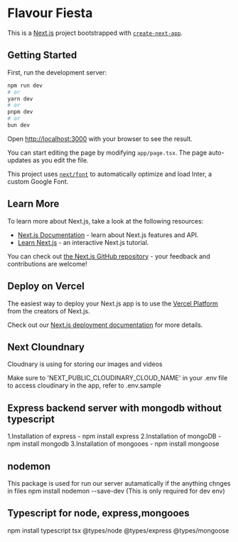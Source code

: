 # Flavour Fiesta

This is a [Next.js](https://nextjs.org/) project bootstrapped with [`create-next-app`](https://github.com/vercel/next.js/tree/canary/packages/create-next-app).

## Getting Started

First, run the development server:

```bash
npm run dev
# or
yarn dev
# or
pnpm dev
# or
bun dev
```

Open [http://localhost:3000](http://localhost:3000) with your browser to see the result.

You can start editing the page by modifying `app/page.tsx`. The page auto-updates as you edit the file.

This project uses [`next/font`](https://nextjs.org/docs/basic-features/font-optimization) to automatically optimize and load Inter, a custom Google Font.

## Learn More

To learn more about Next.js, take a look at the following resources:

- [Next.js Documentation](https://nextjs.org/docs) - learn about Next.js features and API.
- [Learn Next.js](https://nextjs.org/learn) - an interactive Next.js tutorial.

You can check out [the Next.js GitHub repository](https://github.com/vercel/next.js/) - your feedback and contributions are welcome!

## Deploy on Vercel

The easiest way to deploy your Next.js app is to use the [Vercel Platform](https://vercel.com/new?utm_medium=default-template&filter=next.js&utm_source=create-next-app&utm_campaign=create-next-app-readme) from the creators of Next.js.

Check out our [Next.js deployment documentation](https://nextjs.org/docs/deployment) for more details.

## Next Cloundnary

Cloudnary is using for storing our images and videos

Make sure to 'NEXT_PUBLIC_CLOUDINARY_CLOUD_NAME' in your .env file to access cloudinary in the app, refer to .env.sample

## Express backend server with mongodb without typescript

1.Installation of express - npm install express
2.Installation of mongoDB - npm install mongodb
3.Installation of mongooes - npm install mongoose

## nodemon

This package is used for run our server autamatically if the anything chnges in files
npm install nodemon --save-dev (This is only required for dev env)

## Typescript for node, express,mongooes

npm install typescript tsx @types/node @types/express @types/mongoose
